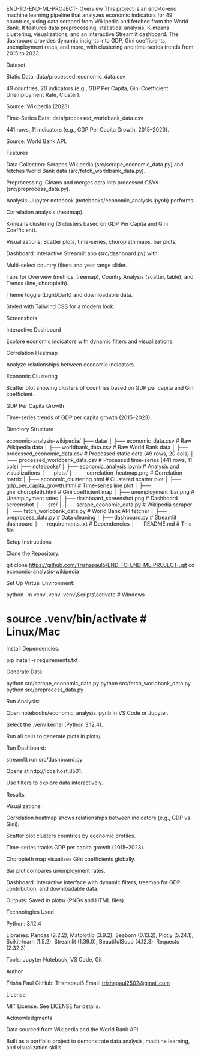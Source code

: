 END-TO-END-ML-PROJECT-
Overview
This project is an end-to-end machine learning pipeline that analyzes economic indicators for 49 countries, using data scraped from Wikipedia and fetched from the World Bank. It features data preprocessing, statistical analysis, K-means clustering, visualizations, and an interactive Streamlit dashboard. The dashboard provides dynamic insights into GDP, Gini coefficients, unemployment rates, and more, with clustering and time-series trends from 2015 to 2023.

Dataset





Static Data: data/processed_economic_data.csv





49 countries, 20 indicators (e.g., GDP Per Capita, Gini Coefficient, Unemployment Rate, Cluster).



Source: Wikipedia (2023).



Time-Series Data: data/processed_worldbank_data.csv





441 rows, 11 indicators (e.g., GDP Per Capita Growth, 2015–2023).



Source: World Bank API.

Features





Data Collection: Scrapes Wikipedia (src/scrape_economic_data.py) and fetches World Bank data (src/fetch_worldbank_data.py).



Preprocessing: Cleans and merges data into processed CSVs (src/preprocess_data.py).



Analysis: Jupyter notebook (notebooks/economic_analysis.ipynb) performs:





Correlation analysis (heatmap).



K-means clustering (3 clusters based on GDP Per Capita and Gini Coefficient).



Visualizations: Scatter plots, time-series, choropleth maps, bar plots.



Dashboard: Interactive Streamlit app (src/dashboard.py) with:





Multi-select country filters and year range slider.



Tabs for Overview (metrics, treemap), Country Analysis (scatter, table), and Trends (line, choropleth).



Theme toggle (Light/Dark) and downloadable data.



Styled with Tailwind CSS for a modern look.

Screenshots

Interactive Dashboard

Explore economic indicators with dynamic filters and visualizations.

Correlation Heatmap

Analyze relationships between economic indicators.

Economic Clustering

Scatter plot showing clusters of countries based on GDP per capita and Gini coefficient.

GDP Per Capita Growth

Time-series trends of GDP per capita growth (2015–2023).

Directory Structure

economic-analysis-wikipedia/
├── data/
│   ├── economic_data.csv           # Raw Wikipedia data
│   ├── worldbank_data.csv          # Raw World Bank data
│   ├── processed_economic_data.csv # Processed static data (49 rows, 20 cols)
│   ├── processed_worldbank_data.csv # Processed time-series (441 rows, 11 cols)
├── notebooks/
│   ├── economic_analysis.ipynb     # Analysis and visualizations
├── plots/
│   ├── correlation_heatmap.png     # Correlation matrix
│   ├── economic_clustering.html    # Clustered scatter plot
│   ├── gdp_per_capita_growth.html  # Time-series line plot
│   ├── gini_choropleth.html        # Gini coefficient map
│   ├── unemployment_bar.png        # Unemployment rates
│   ├── dashboard_screenshot.png    # Dashboard screenshot
├── src/
│   ├── scrape_economic_data.py     # Wikipedia scraper
│   ├── fetch_worldbank_data.py     # World Bank API fetcher
│   ├── preprocess_data.py          # Data cleaning
│   ├── dashboard.py                # Streamlit dashboard
├── requirements.txt                # Dependencies
├── README.md                       # This file

Setup Instructions





Clone the Repository:

git clone https://github.com/Trishapaul5/END-TO-END-ML-PROJECT-.git
cd economic-analysis-wikipedia



Set Up Virtual Environment:

python -m venv .venv
.venv\Scripts\activate  # Windows
# source .venv/bin/activate  # Linux/Mac



Install Dependencies:

pip install -r requirements.txt



Generate Data:

python src/scrape_economic_data.py
python src/fetch_worldbank_data.py
python src/preprocess_data.py



Run Analysis:





Open notebooks/economic_analysis.ipynb in VS Code or Jupyter.



Select the .venv kernel (Python 3.12.4).



Run all cells to generate plots in plots/.



Run Dashboard:

streamlit run src/dashboard.py





Opens at http://localhost:8501.



Use filters to explore data interactively.

Results





Visualizations:





Correlation heatmap shows relationships between indicators (e.g., GDP vs. Gini).



Scatter plot clusters countries by economic profiles.



Time-series tracks GDP per capita growth (2015–2023).



Choropleth map visualizes Gini coefficients globally.



Bar plot compares unemployment rates.



Dashboard: Interactive interface with dynamic filters, treemap for GDP contribution, and downloadable data.



Outputs: Saved in plots/ (PNGs and HTML files).

Technologies Used





Python: 3.12.4



Libraries: Pandas (2.2.2), Matplotlib (3.9.2), Seaborn (0.13.2), Plotly (5.24.1), Scikit-learn (1.5.2), Streamlit (1.39.0), BeautifulSoup (4.12.3), Requests (2.32.3)



Tools: Jupyter Notebook, VS Code, Git

Author

Trisha Paul
GitHub: Trishapaul5
Email: trishapaul2502@gmail.com

License

MIT License. See LICENSE for details.

Acknowledgments





Data sourced from Wikipedia and the World Bank API.



Built as a portfolio project to demonstrate data analysis, machine learning, and visualization skills.
